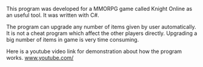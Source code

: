 This program was developed for a MMORPG game called Knight Online as an useful tool.
It was written with C#.

The program can upgrade any number of items given by user automatically.
It is not a cheat program which affect the other players directly.
Upgrading a big number of items in game is very time consuming.

Here is a youtube video link for demonstration about how the program works.
www.youtube.com/

